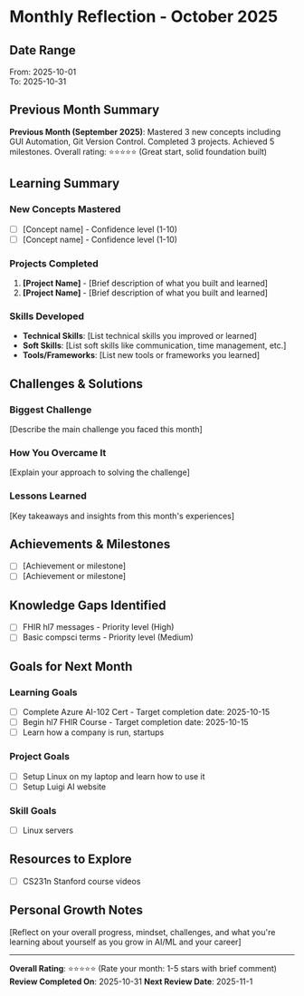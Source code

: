 # Monthly Reflection - October 2025

## Date Range
From: 2025-10-01  
To: 2025-10-31

## Previous Month Summary
**Previous Month (September 2025)**: Mastered 3 new concepts including GUI Automation, Git Version Control. Completed 3 projects. Achieved 5 milestones. Overall rating: ⭐⭐⭐⭐⭐ (Great start, solid foundation built)

## Learning Summary

### New Concepts Mastered
- [ ] [Concept name] - Confidence level (1-10)
- [ ] [Concept name] - Confidence level (1-10)

### Projects Completed
1. **[Project Name]** - [Brief description of what you built and learned]
2. **[Project Name]** - [Brief description of what you built and learned]

### Skills Developed
- **Technical Skills**: [List technical skills you improved or learned]
- **Soft Skills**: [List soft skills like communication, time management, etc.]
- **Tools/Frameworks**: [List new tools or frameworks you learned]

## Challenges & Solutions

### Biggest Challenge
[Describe the main challenge you faced this month]

### How You Overcame It
[Explain your approach to solving the challenge]

### Lessons Learned
[Key takeaways and insights from this month's experiences]

## Achievements & Milestones
- [ ] [Achievement or milestone]
- [ ] [Achievement or milestone]

## Knowledge Gaps Identified
- [ ] FHIR hl7 messages - Priority level (High)
- [ ] Basic compsci terms - Priority level (Medium)

## Goals for Next Month

### Learning Goals
- [ ] Complete Azure AI-102 Cert - Target completion date: 2025-10-15
- [ ] Begin hl7 FHIR Course - Target completion date: 2025-10-15
- [ ] Learn how a company is run, startups

### Project Goals
- [ ] Setup Linux on my laptop and learn how to use it
- [ ] Setup Luigi AI website

### Skill Goals
- [ ] Linux servers

## Resources to Explore
- [ ] CS231n Stanford course videos

## Personal Growth Notes
[Reflect on your overall progress, mindset, challenges, and what you're learning about yourself as you grow in AI/ML and your career]

---
**Overall Rating**: ⭐⭐⭐⭐⭐ (Rate your month: 1-5 stars with brief comment)
**Review Completed On**: 2025-10-31
**Next Review Date**: 2025-11-1
